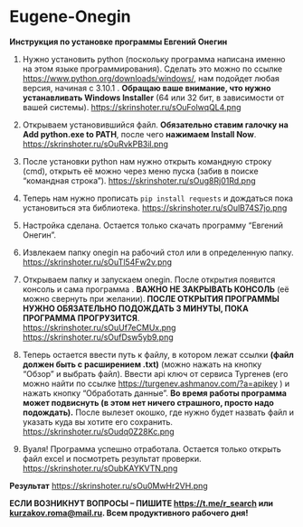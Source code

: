 # Eugene-Onegin
<b>Инструкция по установке программы Евгений Онегин</b>

1.	Нужно установить python (поскольку программа написана именно на этом языке программирования). Сделать это можно по ссылке https://www.python.org/downloads/windows/, нам подойдет любая версия, начиная с 3.10.1 . <b>Обращаю ваше внимание, что нужно устанавливать Windows Installer</b> (64 или 32 бит, в зависимости от вашей системы). https://skrinshoter.ru/sOuFolwqQL4.png   
 

2.	Открываем установившийся файл. <b>Обязательно ставим галочку на Add python.exe to PATH</b>, после чего <b>нажимаем Install Now</b>. https://skrinshoter.ru/sOuRvkPB3il.png
 

3.	После установки python  нам нужно открыть командную строку (cmd), открыть её можно через меню пуска (забив в поиске “командная строка”). https://skrinshoter.ru/sOug8Rj01Rd.png
 
 

4.	Теперь нам нужно прописать <code>pip install requests</code> и дождаться пока установиться эта библиотека. https://skrinshoter.ru/sOulB74S7jo.png
 

5.	Настройка сделана. Остается только скачать программу “Евгений Онегин”.
6.	Извлекаем папку onegin на рабочий стол или в определенную папку. https://skrinshoter.ru/sOuTl54Fw2v.png
 
7.	Открываем папку и запускаем onegin. После открытия появится консоль и сама программа . <b>ВАЖНО НЕ ЗАКРЫВАТЬ КОНСОЛЬ</b> (её можно свернуть при желании).<b> ПОСЛЕ ОТКРЫТИЯ ПРОГРАММЫ НУЖНО ОБЯЗАТЕЛЬНО ПОДОЖДАТЬ 3 МИНУТЫ, ПОКА ПРОГРАММА ПРОГРУЗИТСЯ</b>. https://skrinshoter.ru/sOuUf7eCMUx.png  https://skrinshoter.ru/sOufDsw5yb9.png
 
 
8.	Теперь остается ввести путь к файлу, в котором лежат ссылки  <b>(файл должен быть с расширением .txt)</b> (можно нажать на кнопку “Обзор” и выбрать файл). Ввести api ключ от сервиса Тургенев (его можно найти по ссылке https://turgenev.ashmanov.com/?a=apikey ) и нажать кнопку “Обработать данные”. <b>Во время работы программа может подвиснуть (в этом нет ничего страшного, просто надо подождать).</b> После вылезет окошко, где нужно будет назвать файл и указать куда вы хотите его сохранить. https://skrinshoter.ru/sOudq0Z28Kc.png
 

9.	Вуаля! Программа успешно отработала. Остается только открыть файл excel и посмотреть результат проверки. https://skrinshoter.ru/sOubKAYKVTN.png
 
<b>Результат</b>
https://skrinshoter.ru/sOu0MwHr2VH.png 


<b>ЕСЛИ ВОЗНИКНУТ ВОПРОСЫ – ПИШИТЕ https://t.me/r_search или kurzakov.roma@mail.ru.
Всем продуктивного рабочего дня!</b>
